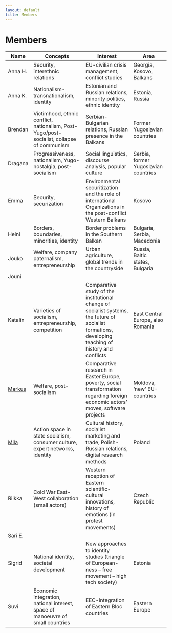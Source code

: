 ```yaml
---
layout: default
title: Members
---
```


# Members

| Name | Concepts | Interest | Area |
| ---- | -------- | -------- | ---- |
| Anna H. | Security, interethnic relations | EU-civilian crisis management, conflict studies | Georgia, Kosovo, Balkans |
| Anna K. | Nationalism-transnationalism, identity | Estonian and Russian relations, minority politics, ethnic identity | Estonia, Russia |
| Brendan | Victimhood, ethnic conflict, nationalism, Post-Yugo/post-socialist, collapse of communism | Serbian-Bulgarian relations, Russian presence in the Balkans | Former Yugoslavian countries |
| Dragana | Progressiveness, nationalism, Yugo-nostalgia, post-socialism | Social linguistics, discourse analysis, popular culture | Serbia, former Yugoslavian countries |
| Emma | Security, securization | Environmental securitization and the role of international Organizations in the post-conflict Western Balkans | Kosovo |
| Heini | Borders, boundaries, minorities, identity| Border problems in the Southern Balkan | Bulgaria, Serbia, Macedonia | 
| Jouko | Welfare, company paternalism, entrepreneurship | Urban agriculture, global trends in the countryside | Russia, Baltic states, Bulgaria |
| Jouni | | | |
| Katalin | Varieties of socialism, entrepreneurship, competition | Comparative study of the institutional change of socialist systems, the future of socialist formations, developing teaching of history and conflicts | East Central Europe, also Romania |
| [Markus](http://markuskainu.fi) | Welfare, post-socialism | Comparative research in Easter Europe, poverty, social transformation regarding foreign economic actors’ moves, software projects | Moldova, ‘new’ EU-countries |
| [Mila](http://historydrafts.blogspot.fi/) | Action space in state socialism, consumer culture, expert networks, identity | Cultural history, socialist marketing and trade, Polish-Russian relations, digital research methods | Poland | 
| Riikka | Cold War East-West collaboration (small actors) | Western reception of Eastern scientific-cultural innovations, history of emotions (in protest movements) | Czech Republic |
| Sari E. | | | |
| Sigrid | National identity, societal development | New approaches to identity studies (triangle of European-ness – free movement – high tech society) | Estonia | 
| Suvi | Economic integration, national interest, space of manoeuvre of small countries | EEC-integration of Eastern Bloc countries | Eastern Europe |

